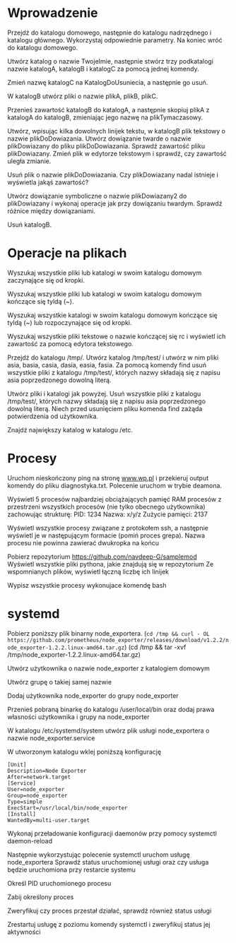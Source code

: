 # Wprowadzenie

Przejdź do katalogu domowego, następnie do katalogu nadrzędnego i katalogu głównego. Wykorzystaj odpowiednie parametry. Na koniec wróć do katalogu domowego. 

Utwórz katalog o nazwie TwojeImie, następnie stwórz trzy podkatalogi nazwie katalogA, katalogB i katalogC za pomocą jednej komendy. 

Zmień nazwę katalogC na KatalogDoUsuniecia, a następnie go usuń.

W katalogB utwórz pliki o nazwie plikA, plikB, plikC.

Przenieś zawartość katalogB do katalogA, a następnie skopiuj plikA z katalogA do katalogB, zmieniając jego nazwę na plikTymaczasowy.

Utwórz, wpisując kilka dowolnych linijek tekstu, w katalogB plik tekstowy o nazwie plikDoDowiazania. Utwórz dowiązanie twarde o nazwie plikDowiazany do pliku plikDoDowiazania. Sprawdź zawartość pliku plikDowiazany. Zmień plik w edytorze tekstowym i sprawdź, czy zawartość uległa zmianie. 

Usuń plik o nazwie plikDoDowiazania. Czy plikDowiazany nadal istnieje i wyświetla jakąś zawartość? 

Utwórz dowiązanie symboliczne o nazwie plikDowiazany2 do plikDowiazany i wykonaj operacje jak przy dowiązaniu twardym. Sprawdź różnice między dowiązaniami.

Usuń katalogB. 

# Operacje na plikach

Wyszukaj wszystkie pliki lub katalogi w swoim katalogu domowym zaczynające się od kropki.

Wyszukaj wszystkie pliki lub katalogi w swoim katalogu domowym kończące się tyldą (~).

Wyszukaj wszystkie katalogi w swoim katalogu domowym kończące się tyldą (~) lub rozpoczynające się od kropki.

Wyszukaj wszystkie pliki tekstowe o nazwie kończącej się rc i wyświetl ich zawartość za pomocą edytora tekstowego.

Przejdź do katalogu /tmp/. Utwórz katalog /tmp/test/ i utwórz w nim pliki asia, basia, casia, dasia, easia, fasia. Za pomocą komendy find usuń wszystkie pliki z katalogu /tmp/test/, których nazwy składają się z napisu asia poprzedzonego dowolną literą.

Utwórz pliki i katalogi jak powyżej. Usuń wszystkie pliki z katalogu /tmp/test/, których nazwy składają się z napisu asia poprzedzonego dowolną literą. Niech przed usunięciem pliku komenda find zażąda potwierdzenia od użytkownika.

Znajdź największy katalog w katalogu /etc.

# Procesy

Uruchom nieskończony ping na stronę www.wp.pl i przekieruj output komendy do pliku diagnostyka.txt. Polecenie uruchom w trybie deamona.

Wyświetl 5 procesów najbardziej obciążających pamięć RAM procesów z przestrzeni wszystkich procesów (nie tylko obecnego użytkownika) zachowując strukturę: PID: 1234 Nazwa: x/y/z Zużycie pamięci: 2137

Wyświetl wszystkie procesy związane z protokołem ssh, a następnie wyświetl je w następującym formacie (pomiń proces grepa). Nazwa procesu nie powinna zawierać dwukropka na końcu

Pobierz repozytorium https://github.com/navdeep-G/samplemod<br/>
Wyświetl wszystkie pliki pythona, jakie znajdują się w repozytorium Ze wspomnianych plików, wyświetl łączną liczbę ich linijek

Wypisz wszystkie procesy wykonujace komendę bash

# systemd
Pobierz poniższy plik binarny node_exportera.
(`cd /tmp && curl -
OL https://github.com/prometheus/node_exporter/releases/download/v1.2.2/node_exporter-1.2.2.linux-amd64.tar.gz`)
(cd /tmp && tar -xvf /tmp/node_exporter-1.2.2.linux-amd64.tar.gz)

Utwórz użytkownika o nazwie node_exporter z katalogiem domowym

Utwórz grupę o takiej samej nazwie

Dodaj użytkownika node_exporter do grupy node_exporter

Przenieś pobraną binarkę do katalogu /user/local/bin oraz dodaj prawa własności użytkownika i grupy na node_exporter

W katalogu /etc/systemd/system utwórz plik usługi node_exportera o nazwie node_exporter.service

W utworzonym katalogu wklej poniższą konfigurację
```text
[Unit]
Description=Node Exporter
After=network.target
[Service]
User=node_exporter
Group=node_exporter
Type=simple
ExecStart=/usr/local/bin/node_exporter
[Install]
WantedBy=multi-user.target
```
Wykonaj przeładowanie konfiguracji daemonów przy pomocy systemctl daemon-reload

Następnie wykorzystując polecenie systemctl uruchom usługę node_exportera Sprawdź status uruchomionej usługi oraz czy usługa będzie uruchomiona przy restarcie systemu

Określ PID uruchomionego procesu

Zabij określony proces

Zweryfikuj czy proces przestał działać, sprawdź również status usługi

Zrestartuj usługę z poziomu komendy systemctl i zweryfikuj status jej aktywności
